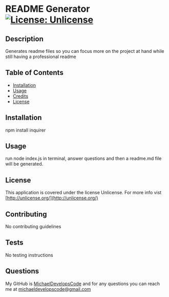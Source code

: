# README Generator [![License: Unlicense](https://img.shields.io/badge/license-Unlicense-blue.svg)](http://unlicense.org/)
  
  ## Description 
  Generates readme files so you can focus more on the project at hand while still having a professional readme

  ## Table of Contents
  * [Installation](#installation)
  * [Usage](#usage)
  * [Credits](#credits)
  * [License](#license)
  
  ## Installation
  npm install inquirer

  ## Usage
  run node index.js in terminal, answer questions and then a readme.md file will be generated.

  ## License
  This application is covered under the license Unlicense. For more info vist [http://unlicense.org/](http://unlicense.org/)

  ## Contributing
  No contributing guidelines

  ## Tests
  No testing instructions

  ## Questions
  My GitHub is [MichaelDevelopsCode](https://github.com/MichaelDevelopsCode) and for any questions you can reach me at michaeldevelopscode@gmail.com
